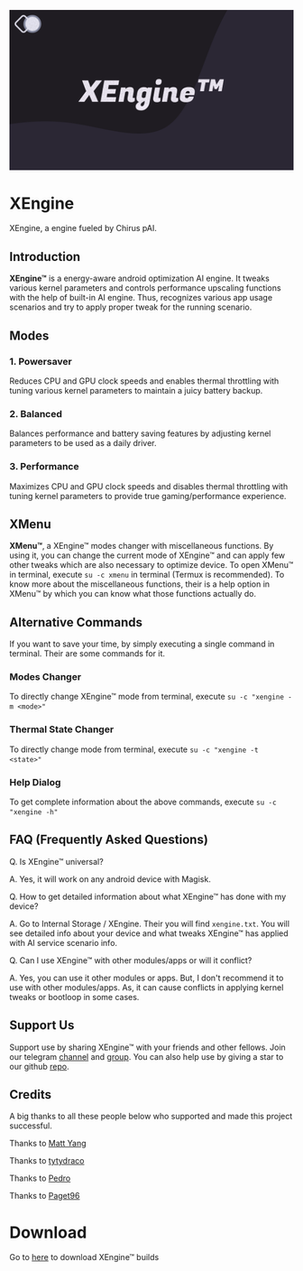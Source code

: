 ![XEngine](https://github.com/iamlooper/XEngine/raw/main/xengine.png)

# XEngine

XEngine, a engine fueled by Chirus pAI. 

## Introduction

**XEngine™** is a energy-aware android optimization AI engine. It tweaks various kernel parameters and controls performance upscaling functions with the help of built-in AI engine. Thus, recognizes various app usage scenarios and try to apply proper tweak for the running scenario.

## Modes

### 1. Powersaver

Reduces CPU and GPU clock speeds and enables thermal throttling with tuning various kernel parameters to maintain a juicy battery backup.

### 2. Balanced 

Balances performance and battery saving features by adjusting kernel parameters to be used as a daily driver.

### 3. Performance

Maximizes CPU and GPU clock speeds and disables thermal throttling with tuning kernel parameters to provide true gaming/performance experience.

## XMenu

**XMenu™**, a XEngine™ modes changer with miscellaneous functions. By using it, you can change the current mode of XEngine™ and can apply few other tweaks which are also necessary to optimize device. To open XMenu™ in terminal, execute `su -c xmenu` in terminal (Termux is recommended). To know more about the miscellaneous functions, their is a help option in XMenu™ by which you can know what those functions actually do.

## Alternative Commands

If you want to save your time, by simply executing a single command in terminal. Their are some commands for it.

### Modes Changer

To directly change XEngine™ mode from terminal, execute `su -c "xengine -m <mode>"`

### Thermal State Changer

To directly change mode from terminal, execute `su -c "xengine -t <state>"`

### Help Dialog

To get complete information about the above commands, execute `su -c "xengine -h"`

## FAQ (Frequently Asked Questions)

Q. Is XEngine™ universal?

A. Yes, it will work on any android device with Magisk.

Q. How to get detailed information about what XEngine™ has done with my device?

A. Go to Internal Storage / XEngine. Their you will find `xengine.txt`. You will see detailed info about your device and what tweaks XEngine™ has applied with AI service scenario info.

Q. Can I use XEngine™ with other modules/apps or will it conflict?

A. Yes, you can use it other modules or apps. But, I don't recommend it to use with other modules/apps. As, it can cause conflicts in applying kernel tweaks or bootloop in some cases.

## Support Us

Support use by sharing XEngine™ with your friends and other fellows. Join our telegram [channel](https://t.me/loopprojects) and [group](https://t.me/loopchats). You can also help use by giving a star to our github [repo](https://github.com/iamlooper/XEngine).

## Credits

A big thanks to all these people below who supported and made this project successful.

Thanks to [Matt Yang](https://github.com/yc9559)

Thanks to [tytydraco](https://github.com/tytydraco)

Thanks to [Pedro](https://github.com/pedrozzz0)

Thanks to [Paget96](https://github.com/Paget96)


# Download

Go to [here](https://www.pling.com/p/1704617/) to download XEngine™ builds